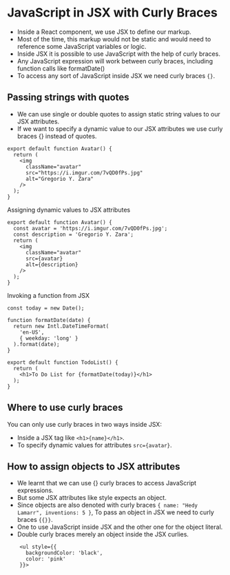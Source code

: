 # JavaScript in JSX with Curly Braces

- Inside a React component, we use JSX to define our markup.
- Most of the time, this markup would not be static and would need to reference some JavaScript variables or logic.
- Inside JSX it is possible to use JavaScript with the help of curly braces.
- Any JavaScript expression will work between curly braces, including function calls like formatDate()
- To access any sort of JavaScript inside JSX we need curly braces `{}`.


## Passing strings with quotes 

- We can use single or double quotes to assign static string values to our JSX attributes.
- If we want to specify a dynamic value to our JSX attributes we use curly braces {} instead of quotes.


```tsx
export default function Avatar() {
  return (
    <img
      className="avatar"
      src="https://i.imgur.com/7vQD0fPs.jpg"
      alt="Gregorio Y. Zara"
    />
  );
}
```

Assigning dynamic values to JSX attributes

```tsx
export default function Avatar() {
  const avatar = 'https://i.imgur.com/7vQD0fPs.jpg';
  const description = 'Gregorio Y. Zara';
  return (
    <img
      className="avatar"
      src={avatar}
      alt={description}
    />
  );
}
```

Invoking a function from JSX

```tsx
const today = new Date();

function formatDate(date) {
  return new Intl.DateTimeFormat(
    'en-US',
    { weekday: 'long' }
  ).format(date);
}

export default function TodoList() {
  return (
    <h1>To Do List for {formatDate(today)}</h1>
  );
}
```

## Where to use curly braces 

You can only use curly braces in two ways inside JSX:

- Inside a JSX tag like `<h1>{name}</h1>`.
- To specify dynamic values for attributes `src={avatar}`.



## How to assign objects to JSX attributes

- We learnt that we can use {} curly braces to access JavaScript expressions.
- But some JSX attributes like style expects an object.
- Since objects are also denoted with curly braces `{ name: "Hedy Lamarr", inventions: 5 }`, To pass an object in JSX we need to curly braces `{{}}`.
- One to use JavaScript inside JSX and the other one for the object literal.
- Double curly braces merely an object inside the JSX curlies.



```tsx
    <ul style={{
      backgroundColor: 'black',
      color: 'pink'
    }}>
```
